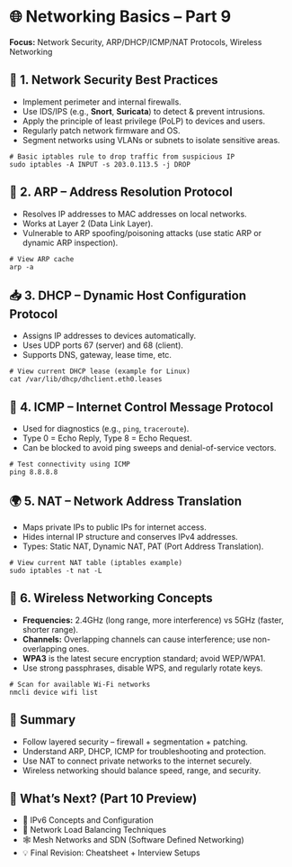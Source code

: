 <!DOCTYPE html>
<html lang="en">
<head>
  <meta charset="UTF-8">
  
</head>
<body>

  <h1>🌐 Networking Basics – Part 9</h1>
  <p><strong>Focus:</strong> Network Security, ARP/DHCP/ICMP/NAT Protocols, Wireless Networking</p>

  <!-- 1. Network Security Best Practices -->
  <h2>🔐 1. Network Security Best Practices</h2>
  <ul>
    <li>Implement perimeter and internal firewalls.</li>
    <li>Use IDS/IPS (e.g., <strong>Snort</strong>, <strong>Suricata</strong>) to detect & prevent intrusions.</li>
    <li>Apply the principle of least privilege (PoLP) to devices and users.</li>
    <li>Regularly patch network firmware and OS.</li>
    <li>Segment networks using VLANs or subnets to isolate sensitive areas.</li>
  </ul>
  <pre><code># Basic iptables rule to drop traffic from suspicious IP
sudo iptables -A INPUT -s 203.0.113.5 -j DROP</code></pre>

  <!-- 2. ARP (Address Resolution Protocol) -->
  <h2>🔄 2. ARP – Address Resolution Protocol</h2>
  <ul>
    <li>Resolves IP addresses to MAC addresses on local networks.</li>
    <li>Works at Layer 2 (Data Link Layer).</li>
    <li>Vulnerable to ARP spoofing/poisoning attacks (use static ARP or dynamic ARP inspection).</li>
  </ul>
  <pre><code># View ARP cache
arp -a</code></pre>

  <!-- 3. DHCP (Dynamic Host Configuration Protocol) -->
  <h2>📥 3. DHCP – Dynamic Host Configuration Protocol</h2>
  <ul>
    <li>Assigns IP addresses to devices automatically.</li>
    <li>Uses UDP ports 67 (server) and 68 (client).</li>
    <li>Supports DNS, gateway, lease time, etc.</li>
  </ul>
  <pre><code># View current DHCP lease (example for Linux)
cat /var/lib/dhcp/dhclient.eth0.leases</code></pre>

  <!-- 4. ICMP (Internet Control Message Protocol) -->
  <h2>📡 4. ICMP – Internet Control Message Protocol</h2>
  <ul>
    <li>Used for diagnostics (e.g., <code>ping</code>, <code>traceroute</code>).</li>
    <li>Type 0 = Echo Reply, Type 8 = Echo Request.</li>
    <li>Can be blocked to avoid ping sweeps and denial-of-service vectors.</li>
  </ul>
  <pre><code># Test connectivity using ICMP
ping 8.8.8.8</code></pre>

  <!-- 5. NAT (Network Address Translation) -->
  <h2>🌍 5. NAT – Network Address Translation</h2>
  <ul>
    <li>Maps private IPs to public IPs for internet access.</li>
    <li>Hides internal IP structure and conserves IPv4 addresses.</li>
    <li>Types: Static NAT, Dynamic NAT, PAT (Port Address Translation).</li>
  </ul>
  <pre><code># View current NAT table (iptables example)
sudo iptables -t nat -L</code></pre>

  <!-- 6. Wireless Networking -->
  <h2>📶 6. Wireless Networking Concepts</h2>
  <ul>
    <li><strong>Frequencies:</strong> 2.4GHz (long range, more interference) vs 5GHz (faster, shorter range).</li>
    <li><strong>Channels:</strong> Overlapping channels can cause interference; use non-overlapping ones.</li>
    <li><strong>WPA3</strong> is the latest secure encryption standard; avoid WEP/WPA1.</li>
    <li>Use strong passphrases, disable WPS, and regularly rotate keys.</li>
  </ul>
  <pre><code># Scan for available Wi-Fi networks
nmcli device wifi list</code></pre>

  <!-- 7. Summary -->
  <h2>🧠 Summary</h2>
  <ul>
    <li>Follow layered security – firewall + segmentation + patching.</li>
    <li>Understand ARP, DHCP, ICMP for troubleshooting and protection.</li>
    <li>Use NAT to connect private networks to the internet securely.</li>
    <li>Wireless networking should balance speed, range, and security.</li>
  </ul>

  <!-- 8. What's Next -->
  <h2>📍 What’s Next? (Part 10 Preview)</h2>
  <ul>
    <li>🔄 IPv6 Concepts and Configuration</li>
    <li>🧱 Network Load Balancing Techniques</li>
    <li>🕸️ Mesh Networks and SDN (Software Defined Networking)</li>
    <li>💡 Final Revision: Cheatsheet + Interview Setups</li>
  </ul>

</body>
</html>
